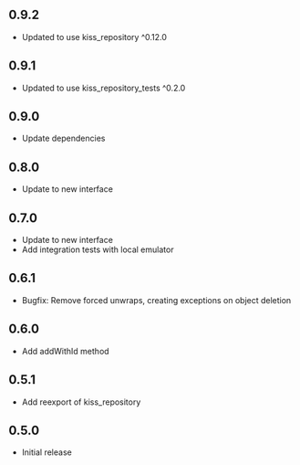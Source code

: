 ## 0.9.2

* Updated to use kiss_repository ^0.12.0

## 0.9.1

* Updated to use kiss_repository_tests ^0.2.0

## 0.9.0

* Update dependencies

## 0.8.0

* Update to new interface 

## 0.7.0

* Update to new interface
* Add integration tests with local emulator

## 0.6.1

* Bugfix: Remove forced unwraps, creating exceptions on object deletion

## 0.6.0

* Add addWithId method

## 0.5.1

* Add reexport of kiss_repository

## 0.5.0

* Initial release
